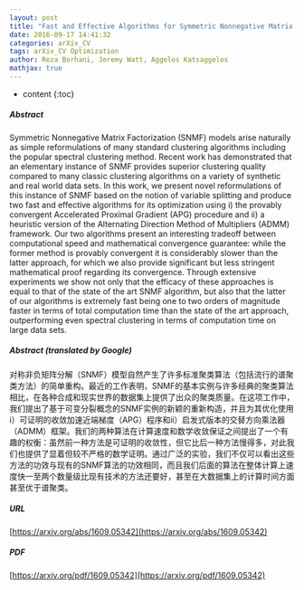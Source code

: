```yaml
---
layout: post
title: "Fast and Effective Algorithms for Symmetric Nonnegative Matrix Factorization"
date: 2016-09-17 14:41:32
categories: arXiv_CV
tags: arXiv_CV Optimization
author: Reza Borhani, Jeremy Watt, Aggelos Katsaggelos
mathjax: true
---
```


* content
{:toc}

##### Abstract
Symmetric Nonnegative Matrix Factorization (SNMF) models arise naturally as simple reformulations of many standard clustering algorithms including the popular spectral clustering method. Recent work has demonstrated that an elementary instance of SNMF provides superior clustering quality compared to many classic clustering algorithms on a variety of synthetic and real world data sets. In this work, we present novel reformulations of this instance of SNMF based on the notion of variable splitting and produce two fast and effective algorithms for its optimization using i) the provably convergent Accelerated Proximal Gradient (APG) procedure and ii) a heuristic version of the Alternating Direction Method of Multipliers (ADMM) framework. Our two algorithms present an interesting tradeoff between computational speed and mathematical convergence guarantee: while the former method is provably convergent it is considerably slower than the latter approach, for which we also provide significant but less stringent mathematical proof regarding its convergence. Through extensive experiments we show not only that the efficacy of these approaches is equal to that of the state of the art SNMF algorithm, but also that the latter of our algorithms is extremely fast being one to two orders of magnitude faster in terms of total computation time than the state of the art approach, outperforming even spectral clustering in terms of computation time on large data sets.

##### Abstract (translated by Google)
对称非负矩阵分解（SNMF）模型自然产生了许多标准聚类算法（包括流行的谱聚类方法）的简单重构。最近的工作表明，SNMF的基本实例与许多经典的聚类算法相比，在各种合成和现实世界的数据集上提供了出众的聚类质量。在这项工作中，我们提出了基于可变分裂概念的SNMF实例的新颖的重新构造，并且为其优化使用i）可证明的收敛加速近端梯度（APG）程序和ii）启发式版本的交替方向乘法器（ADMM）框架。我们的两种算法在计算速度和数学收敛保证之间提出了一个有趣的权衡：虽然前一种方法是可证明的收敛性，但它比后一种方法慢得多，对此我们也提供了显着但较不严格的数学证明。通过广泛的实验，我们不仅可以看出这些方法的功效与现有的SNMF算法的功效相同，而且我们后面的算法在整体计算上速度快一至两个数量级比现有技术的方法还要好，甚至在大数据集上的计算时间方面甚至优于谱聚类。

##### URL
[https://arxiv.org/abs/1609.05342](https://arxiv.org/abs/1609.05342)

##### PDF
[https://arxiv.org/pdf/1609.05342](https://arxiv.org/pdf/1609.05342)

